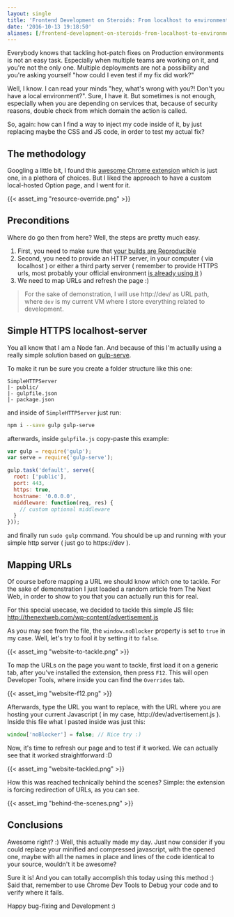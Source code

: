 ```yaml
---
layout: single
title: 'Frontend Development on Steroids: From localhost to environment, without a deploy!'
date: '2016-10-13 19:18:50'
aliases: [/frontend-development-on-steroids-from-localhost-to-environment-without-a-deploy/index.html]
---
```


Everybody knows that tackling hot-patch fixes on Production environments is not an easy task. Especially when multiple teams are working on it, and you're not the only one. Multiple deployments are not a possibility and you're asking yourself "how could I even test if my fix did work?"

Well, I know. I can read your minds "hey, what's wrong with you?! Don't you have a local environment?". Sure, I have it. But sometimes is not enough, especially when you are depending on services that, because of security reasons, double check from which domain the action is called.

So, again: how can I find a way to inject my code inside of it, by just replacing maybe the CSS and JS code, in order to test my actual fix?

## The methodology

Googling a little bit, I found this [awesome Chrome extension](https://chrome.google.com/webstore/detail/resource-override/pkoacgokdfckfpndoffpifphamojphii) which is just one, in a plethora of choices. But I liked the approach to have a custom local-hosted Option page, and I went for it.

{{< asset_img "resource-override.png" >}}

## Preconditions

Where do go then from here? Well, the steps are pretty much easy.

1. First, you need to make sure that [your builds are Reproducible](https://reproducible-builds.org/)
2. Second, you need to provide an HTTP server, in your computer ( via localhost ) or either a third party server ( remember to provide HTTPS urls, most probably your official environment [is already using it](http://thenextweb.com/google/2015/12/17/unsecured-websites-are-about-to-get-hammered-in-googles-search-ranking/) )
3. We need to map URLs and refresh the page :)

> For the sake of demonstration, I will use http://dev/ as URL path, where `dev` is my current VM where I store everything related to development.

## Simple HTTPS localhost-server

You all know that I am a Node fan. And because of this I'm actually using a really simple solution based on [gulp-serve](https://www.npmjs.com/package/gulp-serve).

To make it run be sure you create a folder structure like this one:

```
SimpleHTTPServer
|- public/
|- gulpfile.json
|- package.json
```

and inside of `SimpleHTTPServer` just run:

```bash
npm i --save gulp gulp-serve
```

afterwards, inside `gulpfile.js` copy-paste this example:

```javascript
var gulp = require('gulp');
var serve = require('gulp-serve');

gulp.task('default', serve({
  root: ['public'],
  port: 443,
  https: true,
  hostname: '0.0.0.0',
  middleware: function(req, res) {
    // custom optional middleware
  }
}));
```

and finally run `sudo gulp` command. You should be up and running with your simple http server ( just go to https://dev ).

## Mapping URLs

Of course before mapping a URL we should know which one to tackle. For the sake of demonstration I just loaded a random article from The Next Web, in order to show to you that you can actually run this for real.

For this special usecase, we decided to tackle this simple JS file: http://thenextweb.com/wp-content/advertisement.js

As you may see from the file, the `window.noBlocker` property is set to `true` in my case. Well, let's try to fool it by setting it to `false`.

{{< asset_img "website-to-tackle.png" >}}

To map the URLs on the page you want to tackle, first load it on a generic tab, after you've installed the extension, then press `F12`. This will open Developer Tools, where inside you can find the `Overrides` tab.

{{< asset_img "website-f12.png" >}}

Afterwards, type the URL you want to replace, with the URL where you are hosting your current Javascript ( in my case, http://dev/advertisement.js ). Inside this file what I pasted inside was just this:

```javascript
window['noBlocker'] = false; // Nice try :)
```

Now, it's time to refresh our page and to test if it worked. We can actually see that it worked straightforward :D

{{< asset_img "website-tackled.png" >}}

How this was reached technically behind the scenes? Simple: the extension is forcing redirection of URLs, as you can see.

{{< asset_img "behind-the-scenes.png" >}}

## Conclusions

Awesome right? :) Well, this actually made my day. Just now consider if you could replace your minified and compressed javascript, with the opened one, maybe with all the names in place and lines of the code identical to your source, wouldn't it be awesome?

Sure it is! And you can totally accomplish this today using this method :) Said that, remember to use Chrome Dev Tools to Debug your code and to verify where it fails.

Happy bug-fixing and Development :)